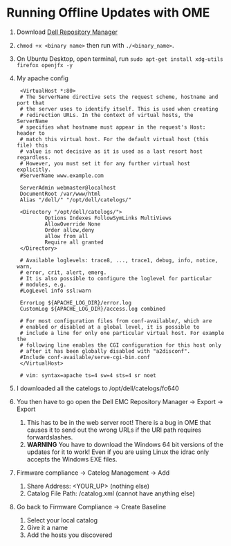 # Running Offline Updates with OME

1. Download [Dell Repository Manager](https://www.dell.com/support/driver/us/en/19/DriversDetails?driverid=v8ym0)
2. `chmod +x <binary name>` then run with `./<binary_name>`.
3. On Ubuntu Desktop, open terminal, run `sudo apt-get install xdg-utils firefox openjfx -y`
4. My apache config

        <VirtualHost *:80>
        # The ServerName directive sets the request scheme, hostname and port that
        # the server uses to identify itself. This is used when creating
        # redirection URLs. In the context of virtual hosts, the ServerName
        # specifies what hostname must appear in the request's Host: header to
        # match this virtual host. For the default virtual host (this file) this
        # value is not decisive as it is used as a last resort host regardless.
        # However, you must set it for any further virtual host explicitly.
        #ServerName www.example.com

        ServerAdmin webmaster@localhost
        DocumentRoot /var/www/html
        Alias "/dell/" "/opt/dell/catelogs/"

        <Directory "/opt/dell/catelogs/">
                Options Indexes FollowSymLinks MultiViews
                AllowOverride None
                Order allow,deny
                allow from all
                Require all granted
        </Directory>

        # Available loglevels: trace8, ..., trace1, debug, info, notice, warn,
        # error, crit, alert, emerg.
        # It is also possible to configure the loglevel for particular
        # modules, e.g.
        #LogLevel info ssl:warn

        ErrorLog ${APACHE_LOG_DIR}/error.log
        CustomLog ${APACHE_LOG_DIR}/access.log combined

        # For most configuration files from conf-available/, which are
        # enabled or disabled at a global level, it is possible to
        # include a line for only one particular virtual host. For example the
        # following line enables the CGI configuration for this host only
        # after it has been globally disabled with "a2disconf".
        #Include conf-available/serve-cgi-bin.conf
        </VirtualHost>

        # vim: syntax=apache ts=4 sw=4 sts=4 sr noet

5. I downloaded all the catelogs to /opt/dell/catelogs/fc640
6. You then have to go open the Dell EMC Repository Manager -> Export -> Export
   1. This has to be in the web server root! There is a bug in OME that causes it to send out the wrong URLs if the URI path requires forwardslashes.
   2. **WARNING** You have to download the Windows 64 bit versions of the updates for it to work! Even if you are using Linux the idrac only accepts the Windows EXE files.
7. Firmware compliance -> Catelog Management -> Add
   1. Share Address: <YOUR_UP> (nothing else)
   2. Catalog File Path: /catalog.xml (cannot have anything else)
8. Go back to Firmware Compliance -> Create Baseline
   1. Select your local catalog
   2. Give it a name
   3. Add the hosts you discovered
